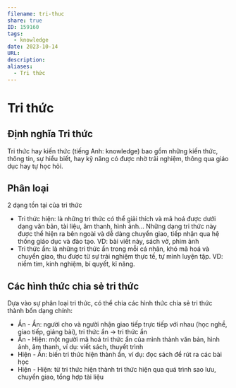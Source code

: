 ```yaml
---
filename: tri-thuc
share: true
ID: 159160
tags:
  - knowledge
date: 2023-10-14
URL: 
description: 
aliases:
  - Tri thức
---
```


# Tri thức
## Định nghĩa Tri thức
Tri thức hay kiến thức (tiếng Anh: knowledge) bao gồm những kiến thức, thông tin, sự hiểu biết, hay kỹ năng có được nhờ trải nghiệm, thông qua giáo dục hay tự học hỏi. 
## Phân loại
2 dạng tồn tại của tri thức

- Tri thức hiện: là những tri thức có thể giải thích và mã hoá được dưới dạng văn bản, tài liệu, âm thanh, hình ảnh... Những dạng tri thức này được thể hiện ra bên ngoài và dễ dàng chuyển giao, tiếp nhận qua hệ thống giáo dục và đào tạo. VD: bài viết này, sách vở, phim ảnh
- Tri thức ẩn: là những tri thức ẩn trong mỗi cá nhân, khó mã hoá và chuyển giao, thu được từ sự trải nghiệm thực tế, tự mình luyện tập. VD: niềm tim, kinh nghiệm, bí quyết, kĩ năng.

## Các hình thức chia sẻ tri thức

Dựa vào sự phân loại tri thức, có thể chia các hình thức chia sẻ tri thức thành bốn dạng chính:

- Ẩn - Ẩn: người cho và người nhận giao tiếp trực tiếp với nhau (học nghề, giao tiếp, giảng bài), tri thức ẩn → tri thức ẩn
- Ẩn - Hiện: một người mã hoá tri thức ẩn của mình thành văn bản, hình ảnh, âm thanh, ví dụ: viết sách, thuyết trình
- Hiện - Ẩn: biến tri thức hiện thành ẩn, ví dụ: đọc sách để rút ra các bài học
- Hiện - Hiện: từ tri thức hiện thành tri thức hiện qua quá trình sao lưu, chuyển giao, tổng hợp tài liệu
